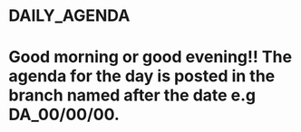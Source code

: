 # DAILY_AGENDA

# Good morning or good evening!! The agenda for the day is posted in the branch named after the date e.g DA_00/00/00.  
